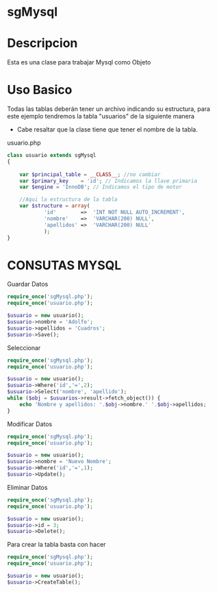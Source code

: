 sgMysql
=======

Descripcion
======
Esta es una clase para trabajar Mysql como Objeto

Uso Basico
===========
Todas las tablas deberán tener un archivo indicando su estructura, para este ejemplo tendremos la tabla "usuarios" de la siguiente manera

* Cabe resaltar que la clase tiene que tener el nombre de la tabla.

usuario.php

```php
class usuario extends sgMysql
{
	
	var $principal_table = __CLASS__; //no cambiar
	var $primary_key 	= 'id'; // Indicamos la llave primaria
	var $engine = 'InnoDB'; // Indicamos el tipo de motor

	//Aqui la estructura de la tabla
	var $structure = array(
			'id'		=>	'INT NOT NULL AUTO_INCREMENT',
			'nombre'	=>	'VARCHAR(200) NULL',
			'apellidos'	=>	'VARCHAR(200) NULL'
			);
}
```

CONSUTAS MYSQL
=========
Guardar Datos
```php
require_once('sgMysql.php');
require_once('usuario.php');

$usuario = new usuario();
$usuario->nombre = 'Adolfo';
$usuario->apellidos = 'Cuadros';
$usuario->Save();
```

Seleccionar
```php
require_once('sgMysql.php');
require_once('usuario.php');

$usuario = new usuario();
$usuario->Where('id','=',2);
$usuario->Select('nombre', 'apellido');
while ($obj = $usuarios->result->fetch_object()) {
	echo 'Nombre y apellidos: '.$obj->nombre.' '.$obj->apellidos;
}
```

Modificar Datos
```php
require_once('sgMysql.php');
require_once('usuario.php');

$usuario = new usuario();
$usuario->nombre = 'Nuevo Nombre';
$usuario->Where('id','=',1);
$usuario->Update();
```

Eliminar Datos
```php
require_once('sgMysql.php');
require_once('usuario.php');

$usuario = new usuario();
$usuario->id = 3;
$usuario->Delete();
```

Para crear la tabla basta con hacer
```php
require_once('sgMysql.php');
require_once('usuario.php');

$usuario = new usuario();
$usuario->CreateTable();
```